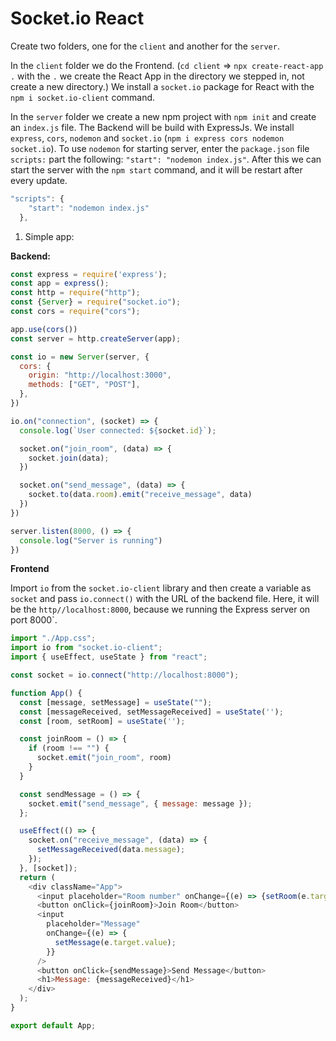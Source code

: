 <h1>Socket.io React</h1>

Create two folders, one for the `client` and another for the `server`.

In the `client` folder we do the Frontend. (`cd client` => `npx create-react-app .` with the `.` we create the React App in the directory we stepped in, not create a new directory.) We install a `socket.io` package for React with the `npm i socket.io-client` command.

In the `server` folder we create a new npm project with `npm init` and create an `index.js` file. The Backend will be build with ExpressJs. We install `express`, `cors`, `nodemon` and `socket.io` 
(`npm i express cors nodemon socket.io`). To use `nodemon` for starting server, enter the `package.json` file `scripts:` part the following: `"start": "nodemon index.js"`. After this we can start the server with the `npm start` command, and it will be restart after every update.
```js
"scripts": {
    "start": "nodemon index.js"
  },
```

1. Simple app:

**Backend:**
```js
const express = require('express');
const app = express();
const http = require("http");
const {Server} = require("socket.io");
const cors = require("cors");

app.use(cors())
const server = http.createServer(app);

const io = new Server(server, {
  cors: {
    origin: "http://localhost:3000",
    methods: ["GET", "POST"],
  },
})

io.on("connection", (socket) => {
  console.log(`User connected: ${socket.id}`);

  socket.on("join_room", (data) => {
    socket.join(data);
  })

  socket.on("send_message", (data) => {
    socket.to(data.room).emit("receive_message", data)
  })
})

server.listen(8000, () => {
  console.log("Server is running")
})
```
**Frontend**

Import `io` from the `socket.io-client` library and then create a variable as `socket` and pass `io.connect()` with the URL of the backend file. Here, it will be the `http//localhost:8000`, because we running the Express server on port 8000`.

```js
import "./App.css";
import io from "socket.io-client";
import { useEffect, useState } from "react";

const socket = io.connect("http://localhost:8000");

function App() {
  const [message, setMessage] = useState("");
  const [messageReceived, setMessageReceived] = useState('');
  const [room, setRoom] = useState('');

  const joinRoom = () => {
    if (room !== "") {
      socket.emit("join_room", room)
    }
  }

  const sendMessage = () => {
    socket.emit("send_message", { message: message });
  };

  useEffect(() => {
    socket.on("receive_message", (data) => {
      setMessageReceived(data.message);
    });
  }, [socket]);
  return (
    <div className="App">
      <input placeholder="Room number" onChange={(e) => {setRoom(e.target.value)}}/>
      <button onClick={joinRoom}>Join Room</button>
      <input
        placeholder="Message"
        onChange={(e) => {
          setMessage(e.target.value);
        }}
      />
      <button onClick={sendMessage}>Send Message</button>
      <h1>Message: {messageReceived}</h1>
    </div>
  );
}

export default App;
```